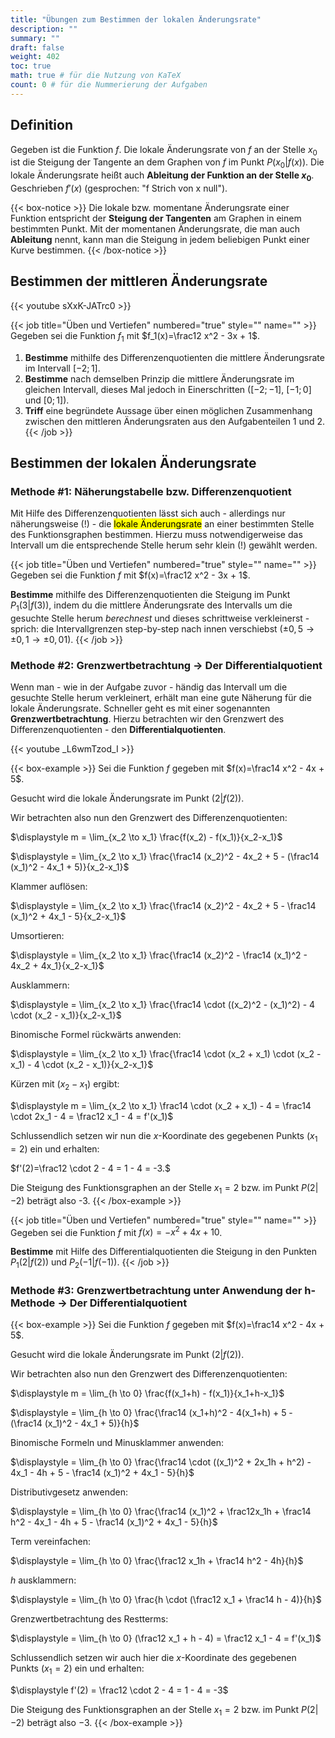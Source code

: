 ```yaml
---
title: "Übungen zum Bestimmen der lokalen Änderungsrate"
description: ""
summary: ""
draft: false
weight: 402
toc: true
math: true # für die Nutzung von KaTeX
count: 0 # für die Nummerierung der Aufgaben
---
```


## Definition

Gegeben ist die Funktion $f$.
Die lokale Änderungsrate von $f$ an der Stelle $x_0$ ist die Steigung der Tangente an dem Graphen von $f$ im Punkt $P\left(x_0|f(x)\right)$.
Die lokale Änderungsrate heißt auch **Ableitung der Funktion an der Stelle $x_0$**.
Geschrieben $f'(x)$ (gesprochen: "f Strich von x null").

{{< box-notice >}}
Die lokale bzw. momentane Änderungsrate einer Funktion entspricht der **Steigung der Tangenten** am Graphen in einem bestimmten Punkt. Mit der momentanen Änderungsrate, die man auch **Ableitung** nennt, kann man die Steigung in jedem beliebigen Punkt einer Kurve bestimmen.
{{< /box-notice >}}

## Bestimmen der mittleren Änderungsrate

{{< youtube sXxK-JATrc0 >}}

{{< job title="Üben und Vertiefen" numbered="true" style="" name="" >}}
Gegeben sei die Funktion $f_1$ mit $f_1(x)=\frac12 x^2 - 3x + 1$.

1. **Bestimme** mithilfe des Differenzenquotienten die mittlere Änderungsrate im Intervall $[-2;1]$.
2. **Bestimme** nach demselben Prinzip die mittlere Änderungsrate im gleichen Intervall, dieses Mal jedoch in Einerschritten ($[-2;-1]$, $[-1;0]$ und $[0;1]$).
3. **Triff** eine begründete Aussage über einen möglichen Zusammenhang zwischen den mittleren Änderungsraten aus den Aufgabenteilen 1 und 2.
{{< /job >}}

## Bestimmen der lokalen Änderungsrate

### Methode #1: Näherungstabelle bzw. Differenzenquotient

Mit Hilfe des Differenzenquotienten lässt sich auch - allerdings nur näherungsweise (!) - die <mark>lokale Änderungsrate</mark> an einer bestimmten Stelle des Funktionsgraphen bestimmen. Hierzu muss notwendigerweise das Intervall um die entsprechende Stelle herum sehr klein (!) gewählt werden.

{{< job title="Üben und Vertiefen" numbered="true" style="" name="" >}}
Gegeben sei die Funktion $f$ mit $f(x)=\frac12 x^2 - 3x + 1$.

**Bestimme** mithilfe des Differenzenquotienten die Steigung im Punkt $P_1 \left(3|f(3)\right)$, indem du die mittlere Änderungsrate des Intervalls um die gesuchte Stelle herum *berechnest* und dieses schrittweise verkleinerst - sprich: die Intervallgrenzen step-by-step nach innen verschiebst ($\pm 0,5 \rightarrow \pm 0,1 \rightarrow \pm 0,01$).
{{< /job >}}

<!-- ![image](Bestimmen_der_lokalen_Änderungsrate.jpeg) -->

### Methode #2: Grenzwertbetrachtung $\rightarrow$ Der Differentialquotient

Wenn man - wie in der Aufgabe zuvor - händig das Intervall um die gesuchte Stelle herum verkleinert, erhält man eine gute Näherung für die lokale Änderungsrate. Schneller geht es mit einer sogenannten **Grenzwertbetrachtung**. Hierzu betrachten wir den Grenzwert des Differenzenquotienten - den **Differentialquotienten**.

{{< youtube _L6wmTzod_I >}}

{{< box-example >}}
Sei die Funktion $f$ gegeben mit $f(x)=\frac14 x^2 - 4x + 5$.

Gesucht wird die lokale Änderungsrate im Punkt $\left(2|f(2)\right)$.

Wir betrachten also nun den Grenzwert des Differenzenquotienten:

$\displaystyle m = \lim_{x_2 \to x_1} \frac{f(x_2) - f(x_1)}{x_2-x_1}$

$\displaystyle = \lim_{x_2 \to x_1} \frac{\frac14 (x_2)^2 - 4x_2 + 5 - (\frac14 (x_1)^2 - 4x_1 + 5)}{x_2-x_1}$

Klammer auflösen:

$\displaystyle = \lim_{x_2 \to x_1} \frac{\frac14 (x_2)^2 - 4x_2 + 5 - \frac14 (x_1)^2 + 4x_1 - 5}{x_2-x_1}$

Umsortieren:

$\displaystyle = \lim_{x_2 \to x_1} \frac{\frac14 (x_2)^2 - \frac14 (x_1)^2 - 4x_2 + 4x_1}{x_2-x_1}$

Ausklammern:

$\displaystyle = \lim_{x_2 \to x_1} \frac{\frac14 \cdot ((x_2)^2 - (x_1)^2) - 4 \cdot (x_2 - x_1)}{x_2-x_1}$

Binomische Formel rückwärts anwenden:

$\displaystyle = \lim_{x_2 \to x_1} \frac{\frac14 \cdot (x_2 + x_1) \cdot (x_2 - x_1) - 4 \cdot (x_2 - x_1)}{x_2-x_1}$

Kürzen mit $(x_2-x_1)$ ergibt:

$\displaystyle m = \lim_{x_2 \to x_1} \frac14 \cdot (x_2 + x_1) - 4 = \frac14 \cdot 2x_1 - 4 = \frac12 x_1 - 4 = f'(x_1)$

Schlussendlich setzen wir nun die $x$-Koordinate des gegebenen Punkts ($x_1=2$) ein und erhalten:

$f'(2)=\frac12 \cdot 2 - 4 = 1 - 4 = -3.$

Die Steigung des Funktionsgraphen an der Stelle $x_1=2$ bzw. im Punkt $P(2|-2)$ beträgt also -3.
{{< /box-example >}}

{{< job title="Üben und Vertiefen" numbered="true" style="" name="" >}}
Gegeben sei die Funktion $f$ mit $f(x)= -x^2 + 4x + 10$.

**Bestimme** mit Hilfe des Differentialquotienten die Steigung in den Punkten $P_1 \left(2|f(2)\right)$ und $P_2 \left(-1|f(-1)\right)$.
{{< /job >}}

### Methode #3: Grenzwertbetrachtung unter Anwendung der h-Methode $\rightarrow$ Der Differentialquotient

{{< box-example >}}
Sei die Funktion $f$ gegeben mit $f(x)=\frac14 x^2 - 4x + 5$.

Gesucht wird die lokale Änderungsrate im Punkt $\left(2|f(2)\right)$.

Wir betrachten also nun den Grenzwert des Differenzenquotienten:

$\displaystyle m = \lim_{h \to 0} \frac{f(x_1+h) - f(x_1)}{x_1+h-x_1}$

$\displaystyle = \lim_{h \to 0} \frac{\frac14 (x_1+h)^2 - 4(x_1+h) + 5 - (\frac14 (x_1)^2 - 4x_1 + 5)}{h}$

Binomische Formeln und Minusklammer anwenden:

$\displaystyle = \lim_{h \to 0} \frac{\frac14 \cdot ((x_1)^2 + 2x_1h + h^2) - 4x_1 - 4h + 5 - \frac14 (x_1)^2 + 4x_1 - 5}{h}$

Distributivgesetz anwenden:

$\displaystyle = \lim_{h \to 0} \frac{\frac14 (x_1)^2 + \frac12x_1h + \frac14 h^2 - 4x_1 - 4h + 5 - \frac14 (x_1)^2 + 4x_1 - 5}{h}$

Term vereinfachen:

$\displaystyle = \lim_{h \to 0} \frac{\frac12 x_1h + \frac14 h^2 - 4h}{h}$

$h$ ausklammern:

$\displaystyle = \lim_{h \to 0} \frac{h \cdot (\frac12 x_1 + \frac14 h - 4)}{h}$

Grenzwertbetrachtung des Restterms:

$\displaystyle = \lim_{h \to 0} (\frac12 x_1 + h - 4) = \frac12 x_1 - 4 = f'(x_1)$

Schlussendlich setzen wir auch hier die $x$-Koordinate des gegebenen Punkts ($x_1=2$) ein und erhalten:

$\displaystyle f'(2) = \frac12 \cdot 2 - 4 = 1 - 4 = -3$

Die Steigung des Funktionsgraphen an der Stelle $x_1=2$ bzw. im Punkt $P(2|-2)$ beträgt also $-3$.
{{< /box-example >}}
